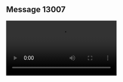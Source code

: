 ## Message 13007



![Video](https://data.iron-swords.co.il/2024/October/24/https://data.iron-swords.co.il/2024/October/24/13007/13007_media.mp4)
